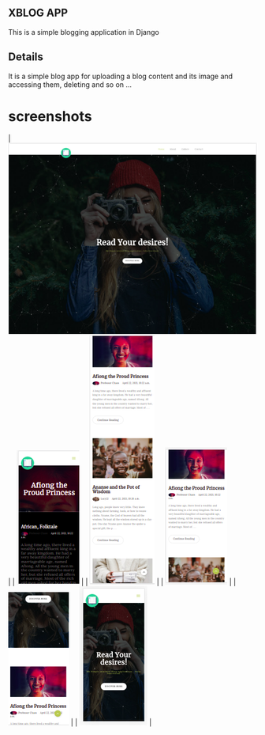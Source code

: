 ## XBLOG APP
This is a simple blogging application in Django

## Details
It is a simple blog app for uploading a blog content and its image and accessing them, deleting and so on ...

# screenshots
| ![Image](https://raw.githubusercontent.com/lewiseman/Xblog/master/static/images/screenshots/screen-six.png) |
| ![Image](https://raw.githubusercontent.com/lewiseman/Xblog/master/static/images/screenshots/screen-four.png) |
| ![Image](https://raw.githubusercontent.com/lewiseman/Xblog/master/static/images/screenshots/screen-five.png) |
| ![Image](https://raw.githubusercontent.com/lewiseman/Xblog/master/static/images/screenshots/screen-three.png) |
| ![Image](https://raw.githubusercontent.com/lewiseman/Xblog/master/static/images/screenshots/screen-two.png) |
| ![Image](https://raw.githubusercontent.com/lewiseman/Xblog/master/static/images/screenshots/screen-one.png) |
